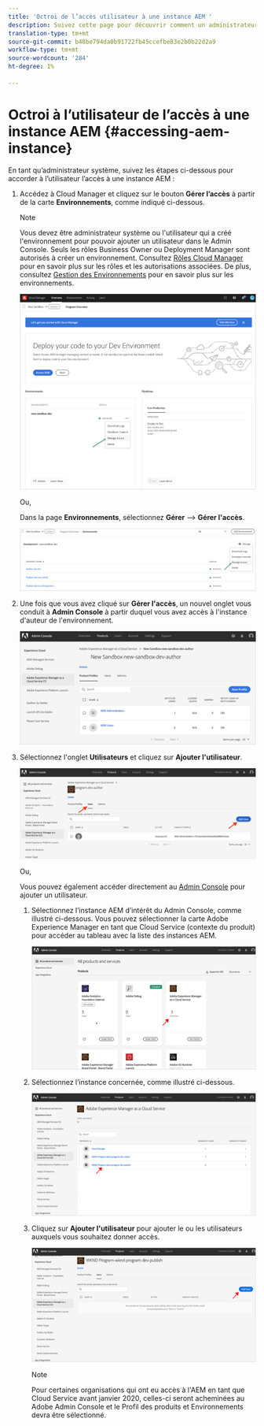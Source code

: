 ```yaml
---
title: 'Octroi de l’accès utilisateur à une instance AEM '
description: Suivez cette page pour découvrir comment un administrateur système octroie à l'utilisateur l'accès à une instance AEM
translation-type: tm+mt
source-git-commit: b48be794da0b91722fb45ccefbe83e2b0b22d2a9
workflow-type: tm+mt
source-wordcount: '284'
ht-degree: 1%

---
```



# Octroi à l’utilisateur de l’accès à une instance AEM {#accessing-aem-instance}

En tant qu’administrateur système, suivez les étapes ci-dessous pour accorder à l’utilisateur l’accès à une instance AEM :

1. Accédez à Cloud Manager et cliquez sur le bouton **Gérer l’accès** à partir de la carte **Environnements**, comme indiqué ci-dessous.

   >[!NOTE]
   >Vous devez être administrateur système ou l&#39;utilisateur qui a créé l&#39;environnement pour pouvoir ajouter un utilisateur dans le Admin Console. Seuls les rôles Business Owner ou Deployment Manager sont autorisés à créer un environnement. Consultez [Rôles Cloud Manager](/help/onboarding/what-is-required/user-roles-permissions.md) pour en savoir plus sur les rôles et les autorisations associées. De plus, consultez [Gestion des Environnements](/help/implementing/cloud-manager/manage-environments.md) pour en savoir plus sur les environnements.

   ![](/help/onboarding/getting-access-to-aem-in-cloud/assets/sys-admin6.png)

   Ou,

   Dans la page **Environnements**, sélectionnez **Gérer** —> **Gérer l&#39;accès**.

   ![](/help/onboarding/getting-access-to-aem-in-cloud/assets/sys-admin4.png)


1. Une fois que vous avez cliqué sur **Gérer l&#39;accès**, un nouvel onglet vous conduit à **Admin Console** à partir duquel vous avez accès à l&#39;instance d&#39;auteur de l&#39;environnement.

   ![](/help/onboarding/getting-access-to-aem-in-cloud/assets/sys-admin-2.png)

1. Sélectionnez l&#39;onglet **Utilisateurs** et cliquez sur **Ajouter l&#39;utilisateur**.

   ![](/help/onboarding/what-is-required/assets/admin-console-5.png)



   Ou,

   Vous pouvez également accéder directement au [Admin Console](https://adminconsole.adobe.com) pour ajouter un utilisateur.

   1. Sélectionnez l’instance AEM d’intérêt du Admin Console, comme illustré ci-dessous. Vous pouvez sélectionner la carte Adobe Experience Manager en tant que Cloud Service (contexte du produit) pour accéder au tableau avec la liste des instances AEM.

      ![](/help/onboarding/what-is-required/assets/admin-console-6.png)

   1. Sélectionnez l’instance concernée, comme illustré ci-dessous.

      ![](/help/onboarding/what-is-required/assets/admin-console-7.png)


   1. Cliquez sur **Ajouter l&#39;utilisateur** pour ajouter le ou les utilisateurs auxquels vous souhaitez donner accès.

      ![](/help/onboarding/what-is-required/assets/admin-console-8.png)

      >[!NOTE]
      >Pour certaines organisations qui ont eu accès à l&#39;AEM en tant que Cloud Service avant janvier 2020, celles-ci seront acheminées au Adobe Admin Console et le Profil des produits et Environnements devra être sélectionné.

